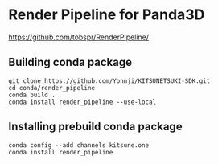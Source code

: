 Render Pipeline for Panda3D
===========================

https://github.com/tobspr/RenderPipeline/


Building conda package
----------------------

```
git clone https://github.com/Yonnji/KITSUNETSUKI-SDK.git
cd conda/render_pipeline
conda build .
conda install render_pipeline --use-local
```


Installing prebuild conda package
---------------------------------

```
conda config --add channels kitsune.one
conda install render_pipeline
```
